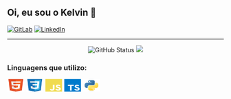 ## Oi, eu sou o Kelvin 👋

[![GitLab](https://img.shields.io/badge/GitLab-330F63?style=for-the-badge&logo=gitlab&logoColor=white)](https://gitlab.devops.ifrn.edu.br/kelvin.marques)
[![LinkedIn](https://img.shields.io/badge/LinkedIn-0077B5?style=for-the-badge&logo=linkedin&logoColor=white)](https://www.linkedin.com/in/kelvin-marques-9b55b3272/)

---

<div align="center">
    <img height="170px" alt="GitHub Status" src="https://github-readme-stats.vercel.app/api?username=iKelvinDev&theme=tokyonight&show_icons=true"/>
    <img height="170px" src="https://github-readme-stats.vercel.app/api/top-langs/?username=iKelvinDev&layout=compact&theme=tokyonight"/>
</div>

### Linguagens que utilizo:

<div style="display: inline_block">
  <img align="center" alt="Kelvin-HTML" height="30" width="40" src="https://raw.githubusercontent.com/devicons/devicon/master/icons/html5/html5-original.svg">
  <img align="center" alt="Kelvin-CSS" height="30" width="40" src="https://raw.githubusercontent.com/devicons/devicon/master/icons/css3/css3-original.svg">
  <img align="center" alt="Kelvin-Js" height="30" width="40" src="https://raw.githubusercontent.com/devicons/devicon/master/icons/javascript/javascript-plain.svg">
  <img align="center" alt="KelvinTs" height="30" width="40" src="https://raw.githubusercontent.com/devicons/devicon/master/icons/typescript/typescript-plain.svg">
  <!---<img align="center" alt="Kelvin-A" height="30" width="40" src="https://raw.githubusercontent.com/devicons/devicon/master/icons/angularjs/angularjs-original.svg">-->
  <img align="center" alt="Kelvin-Python" height="30" width="40" src="https://raw.githubusercontent.com/devicons/devicon/master/icons/python/python-original.svg">
</div>
